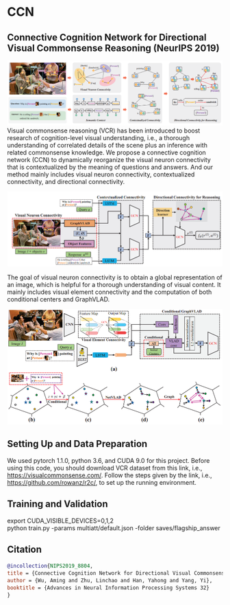 # CCN
## Connective Cognition Network for Directional Visual Commonsense Reasoning (NeurIPS 2019)

![Method](https://github.com/AmingWu/CCN/blob/master/pic/fig1.png?raw=true "Illustration of our method")
Visual commonsense reasoning (VCR) has been introduced to boost research of cognition-level visual understanding, i.e., a thorough understanding of correlated details of the scene plus an inference with related commonsense knowledge. We propose a connective cognition network (CCN) to dynamically reorganize the visual neuron connectivity that is contextualized by the meaning of questions and answers. And our method mainly includes visual neuron connectivity, contextualized connectivity, and directional connectivity.

![Framework](https://github.com/AmingWu/CCN/blob/master/pic/fig2.png?raw=true "Illustration of our framework")

The goal of visual neuron connectivity is to obtain a global representation of an image, which is helpful for a thorough understanding of visual content. It mainly includes visual element connectivity and the computation of both conditional centers and GraphVLAD.

![Visual Neuron Connectivity](https://github.com/AmingWu/CCN/blob/master/pic/fig3.png?raw=true "Illustration of Visual Neuron Connectivity")

## Setting Up and Data Preparation
We used pytorch 1.1.0, python 3.6, and CUDA 9.0 for this project. Before using this code, you should download VCR dataset from this link, i.e., https://visualcommonsense.com/. Follow the steps given by the link, i.e., https://github.com/rowanz/r2c/, to set up the running environment.

## Training and Validation
export CUDA_VISIBLE_DEVICES=0,1,2    
python train.py -params multiatt/default.json -folder saves/flagship_answer

## Citation
```bibtex
@incollection{NIPS2019_8804,
title = {Connective Cognition Network for Directional Visual Commonsense Reasoning},
author = {Wu, Aming and Zhu, Linchao and Han, Yahong and Yang, Yi},
booktitle = {Advances in Neural Information Processing Systems 32}
}
```
